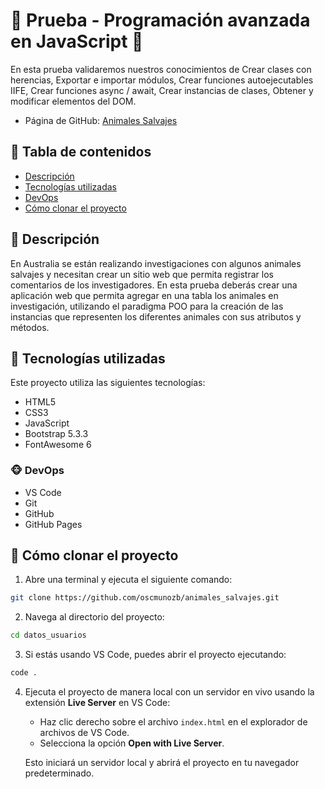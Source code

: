 # &#129413; Prueba - Programación avanzada en JavaScript &#128013;
En esta prueba validaremos nuestros conocimientos de Crear clases con herencias, Exportar e importar módulos, Crear funciones autoejecutables IIFE, Crear funciones async / await, Crear instancias de clases, Obtener y modificar elementos del DOM.
- Página de GitHub: [Animales Salvajes](https://oscmunozb.github.io/animales_salvajes/)

## &#128058; Tabla de contenidos
- [Descripción](#-descripción)
- [Tecnologías utilizadas](#-tecnologías-utilizadas)
- [DevOps](#-devops)
- [Cómo clonar el proyecto](#-cómo-clonar-el-proyecto)

## &#128059; Descripción 
En Australia se están realizando investigaciones con algunos animales salvajes y necesitan crear un sitio web que permita registrar los comentarios de los investigadores. En esta prueba deberás crear una aplicación web que permita agregar en una tabla los animales en investigación, utilizando el paradigma POO para la creación de las instancias que representen los diferentes animales con sus atributos y métodos.

## &#129409; Tecnologías utilizadas
Este proyecto utiliza las siguientes tecnologías:
- HTML5
- CSS3
- JavaScript
- Bootstrap 5.3.3
- FontAwesome 6

### &#128053; DevOps
- VS Code
- Git
- GitHub
- GitHub Pages

## &#128062; Cómo clonar el proyecto
1. Abre una terminal y ejecuta el siguiente comando:
```bash
git clone https://github.com/oscmunozb/animales_salvajes.git
```
2. Navega al directorio del proyecto:
```bash
cd datos_usuarios
```
3. Si estás usando VS Code, puedes abrir el proyecto ejecutando:
```bash
code .
```
4. Ejecuta el proyecto de manera local con un servidor en vivo usando la extensión **Live Server** en VS Code:

    - Haz clic derecho sobre el archivo `index.html` en el explorador de archivos de VS Code.
    - Selecciona la opción **Open with Live Server**.

    Esto iniciará un servidor local y abrirá el proyecto en tu navegador predeterminado.